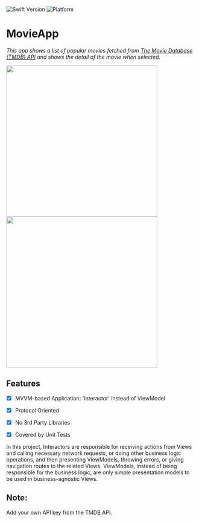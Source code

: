 ![Swift Version][swift-image] ![Platform](https://img.shields.io/cocoapods/p/LFAlertController.svg?style=flat)

# MovieApp
*This app shows a list of popular movies fetched from [The Movie Database (TMDB) API](https://developers.themoviedb.org/3/getting-started/introduction) and shows the detail of the movie when selected.*

<p align="row">
<img src= "" width="400" >
<img src= "" width="400" >
</p>

## Features

- [x] MVVM-based Application: 'Interactor' instead of ViewModel
- [x] Protocol Oriented
- [x] No 3rd Party Libraries
- [x] Covered by Unit Tests


In this project, Interactors are responsible for receiving actions from Views and calling necessary network requests, or doing other business logic operations, and then presenting ViewModels, throwing errors, or giving navigation routes to the related Views. 
ViewModels, instead of being responsible for the business logic, are only simple presentation models to be used in business-agnostic Views.

## Note:
Add your own API key from the TMDB API.


[swift-image]:https://img.shields.io/badge/swift-5.0-orange.svg
